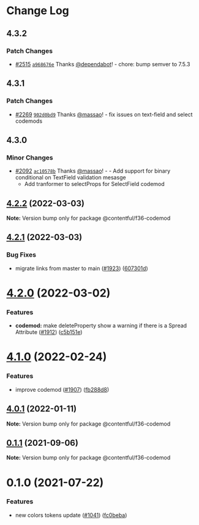 # Change Log

## 4.3.2

### Patch Changes

- [#2515](https://github.com/contentful/forma-36/pull/2515) [`a968676e`](https://github.com/contentful/forma-36/commit/a968676e979f303e1d1bd112848eaab6502c863e) Thanks [@dependabot](https://github.com/apps/dependabot)! - chore: bump semver to 7.5.3

## 4.3.1

### Patch Changes

- [#2269](https://github.com/contentful/forma-36/pull/2269) [`902d0bd9`](https://github.com/contentful/forma-36/commit/902d0bd91b533269dd30e2dcef536ba580832c25) Thanks [@massao](https://github.com/massao)! - fix issues on text-field and select codemods

## 4.3.0

### Minor Changes

- [#2092](https://github.com/contentful/forma-36/pull/2092) [`ac10578b`](https://github.com/contentful/forma-36/commit/ac10578bf129ed3f0e51cbcfe4f917221385a9a7) Thanks [@massao](https://github.com/massao)! - - Add support for binary conditional on TextField validation mesasge
  - Add tranformer to selectProps for SelectField codemod

## [4.2.2](https://github.com/contentful/forma-36/compare/@contentful/f36-codemod@4.2.1...@contentful/f36-codemod@4.2.2) (2022-03-03)

**Note:** Version bump only for package @contentful/f36-codemod

## [4.2.1](https://github.com/contentful/forma-36/compare/@contentful/f36-codemod@4.2.0...@contentful/f36-codemod@4.2.1) (2022-03-03)

### Bug Fixes

- migrate links from master to main ([#1923](https://github.com/contentful/forma-36/issues/1923)) ([607301d](https://github.com/contentful/forma-36/commit/607301d57a2e83190d2aa298120ddb8493e8c429))

# [4.2.0](https://github.com/contentful/forma-36/compare/@contentful/f36-codemod@4.1.0...@contentful/f36-codemod@4.2.0) (2022-03-02)

### Features

- **codemod:** make deleteProperty show a warning if there is a Spread Attribute ([#1912](https://github.com/contentful/forma-36/issues/1912)) ([c5b151e](https://github.com/contentful/forma-36/commit/c5b151e3cf4ee979a65a453dc1c87399b02ad3ba))

# [4.1.0](https://github.com/contentful/forma-36/compare/@contentful/f36-codemod@4.0.1...@contentful/f36-codemod@4.1.0) (2022-02-24)

### Features

- improve codemod ([#1907](https://github.com/contentful/forma-36/issues/1907)) ([fb288d8](https://github.com/contentful/forma-36/commit/fb288d835b4d56e98d0997c3087b1705a2db70e8))

## [4.0.1](https://github.com/contentful/forma-36/compare/@contentful/f36-codemod@4.0.0...@contentful/f36-codemod@4.0.1) (2022-01-11)

**Note:** Version bump only for package @contentful/f36-codemod

## [0.1.1](https://github.com/contentful/forma-36/compare/@contentful/f36-codemod@0.1.0...@contentful/f36-codemod@0.1.1) (2021-09-06)

**Note:** Version bump only for package @contentful/f36-codemod

# 0.1.0 (2021-07-22)

### Features

- new colors tokens update ([#1041](https://github.com/contentful/forma-36/issues/1041)) ([fc0beba](https://github.com/contentful/forma-36/commit/fc0beba32310d2ab31e59006f6701f6ab7c0f79f))
